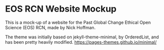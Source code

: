 # EOS RCN Website Mockup

This is a mock-up of a website for the Past Global Change Ethical Open Science (EOS) RCN, made by Nick Hoffman.

The theme was initially based on jekyll-theme-minimal, by OrderedList, and has been pretty heavily modified. https://pages-themes.github.io/minimal/
